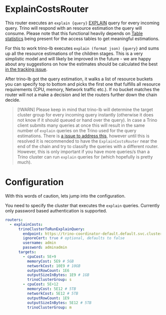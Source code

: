 # ExplainCostsRouter

This router executes an `explain {query}` [EXPLAIN](https://trino.io/docs/current/sql/explain.html?highlight=explain) query for every incoming query.
Trino will respond with an resource estimation the query will consume.
Please note that this functional heavily depends on [Table statistics](https://trino.io/docs/current/optimizer/statistics.html) being present for the access tables to get meaningful estimations.

For this to work trino-lb executes `explain (format json) {query}` and sums up all the resource estimations of the children stages.
This is a very simplistic model and will likely be improved in the future - we are happy about any suggestions on how the estimates should be calculated the best [in the tracking issue](https://github.com/stackabletech/trino-lb/issues/11).

After trino-lb got the query estimation, it walks a list of resource buckets you can specify top to bottom and picks the first one that fulfills all resource requirements (CPU, memory, Network traffic etc.).
If no bucket matches the router will not a make a decision and let the routers further down the chain decide.

> [!WARN]
> Please keep in mind that trino-lb will determine the target cluster group for every incoming query instantly (otherwise it does not know if it should queued or hand over the query).
> In case a Trino client submits many queries at once this will result in the same number of `explain` queries on the Trino used for the query estimations.
> There is [a issue to address this](https://github.com/stackabletech/trino-lb/issues/10), however until this is resolved it is recommended to have the `ExplainCostsRouter` near the end of the chain and try to classify the queries with a different router.
> However, this is only important if you have more queries/s than a Trino cluster can run `explain` queries for (which hopefully is pretty much).

# Configuration

With this words of caution, lets jump into the configuration.

You need to specify the cluster that executes the `explain` queries. Currently only password based authentication is supported.

```yaml
routers:
  - explainCosts:
      trinoClusterToRunExplainQuery:
        endpoint: https://trino-coordinator-default.default.svc.cluster.local:8443
        ignoreCert: true # optional, defaults to false
        username: admin
        password: adminadmin
      targets:
        - cpuCost: 5E+9
          memoryCost: 5E9 # 5GB
          networkCost: 10E9 # 10GB
          outputRowCount: 1E6
          outputSizeInBytes: 1E9 # 1GB
          trinoClusterGroup: s
        - cpuCost: 5E+12
          memoryCost: 5E12 # 5TB
          networkCost: 5E12 # 5TB
          outputRowCount: 1E9
          outputSizeInBytes: 5E12 # 5TB
          trinoClusterGroup: m
```
